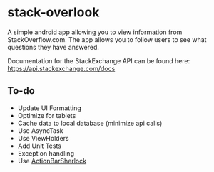 stack-overlook
==============

A simple android app allowing you to view information from StackOverflow.com. The app allows you to follow users to see what questions they have answered.

Documentation for the StackExchange API can be found here:
https://api.stackexchange.com/docs

To-do
-------------
   * Update UI Formatting
   * Optimize for tablets
   * Cache data to local database (minimize api calls)
   * Use AsyncTask
   * Use ViewHolders
   * Add Unit Tests
   * Exception handling
   * Use [ActionBarSherlock](http://www.actionbarsherlock.com)
